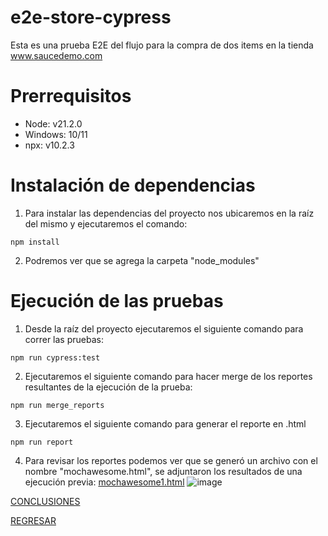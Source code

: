 # e2e-store-cypress
Esta es una prueba E2E del flujo para la compra de dos items en la tienda www.saucedemo.com

# Prerrequisitos
- Node: v21.2.0
- Windows: 10/11
- npx: v10.2.3

# Instalación de dependencias
1. Para instalar las dependencias del proyecto nos ubicaremos en la raíz del mismo y ejecutaremos el comando:
```
npm install
```
2. Podremos ver que se agrega la carpeta "node_modules"

# Ejecución de las pruebas
1. Desde la raíz del proyecto ejecutaremos el siguiente comando para correr las pruebas:
```
npm run cypress:test
```
2. Ejecutaremos el siguiente comando para hacer merge de los reportes resultantes de la ejecución de la prueba:
```
npm run merge_reports
```
3. Ejecutaremos el siguiente comando para generar el reporte en .html
```
npm run report
```
4. Para revisar los reportes podemos ver que se generó un archivo con el nombre "mochawesome.html", se adjuntaron los resultados de una ejecución previa: [mochawesome1.html](./mochawesome1.html)
![image](https://github.com/dbchango/qa-automation-exercises/assets/49067691/20233698-5069-4701-869c-7b5c6a148267)


[CONCLUSIONES](./conclusiones.txt)

[REGRESAR](../README.md)
